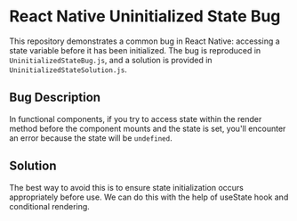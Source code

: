 # React Native Uninitialized State Bug

This repository demonstrates a common bug in React Native: accessing a state variable before it has been initialized.  The bug is reproduced in `UninitializedStateBug.js`, and a solution is provided in `UninitializedStateSolution.js`.

## Bug Description

In functional components, if you try to access state within the render method before the component mounts and the state is set, you'll encounter an error because the state will be `undefined`.

## Solution

The best way to avoid this is to ensure state initialization occurs appropriately before use. We can do this with the help of useState hook and conditional rendering.